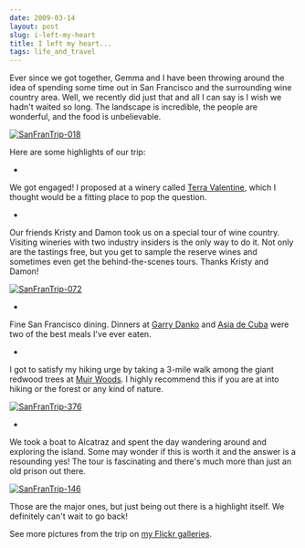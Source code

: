 ```yaml
---
date: 2009-03-14
layout: post
slug: i-left-my-heart
title: I left my heart...
tags: life_and_travel
---
```


Ever since we got together, Gemma and I have been throwing around the idea of spending some time out in San Francisco and the surrounding wine country area. Well, we recently did just that and all I can say is I wish we hadn't waited so long. The landscape is incredible, the people are wonderful, and the food is unbelievable.



[![SanFranTrip-018](http://farm4.static.flickr.com/3555/3350976566_d1925e251c.jpg)](http://www.flickr.com/photos/geldmacher/3350976566/)



Here are some highlights of our trip:





  *
We got engaged! I proposed at a winery called [Terra Valentine](http://www.terravalentine.com/terravalentine/index.jsp), which I thought would be a fitting place to pop the question.



  *
Our friends Kristy and Damon took us on a special tour of wine country. Visiting wineries with two industry insiders is the only way to do it. Not only are the tastings free, but you get to sample the reserve wines and sometimes even get the behind-the-scenes tours. Thanks Kristy and Damon!



[![SanFranTrip-072](http://farm4.static.flickr.com/3585/3350153281_5ccd3f8147.jpg)](http://www.flickr.com/photos/geldmacher/3350153281/)






  *
Fine San Francisco dining. Dinners at [Garry Danko](www.garydanko.com) and [Asia de Cuba](http://www.chinagrillmanagement.com/adecSF/main.cfm?pp=0) were two of the best meals I've ever eaten.



  *
I got to satisfy my hiking urge by taking a 3-mile walk among the giant redwood trees at [Muir Woods](http://www.nps.gov/muwo/). I highly recommend this if you are at into hiking or the forest or any kind of nature.



[![SanFranTrip-376](http://farm4.static.flickr.com/3473/3350162515_593f3544ee.jpg)](http://www.flickr.com/photos/geldmacher/3350162515/)






  *
We took a boat to Alcatraz and spent the day wandering around and exploring the island. Some may wonder if this is worth it and the answer is a resounding yes! The tour is fascinating and there's much more than just an old prison out there.


[![SanFranTrip-146](http://farm4.static.flickr.com/3581/3350154023_7e37cbb974.jpg)](http://www.flickr.com/photos/geldmacher/3350154023/)






Those are the major ones, but just being out there is a highlight itself. We definitely can't wait to go back!

See more pictures from the trip on [my Flickr galleries](http://www.flickr.com/photos/geldmacher/sets/72157615197192494/).

